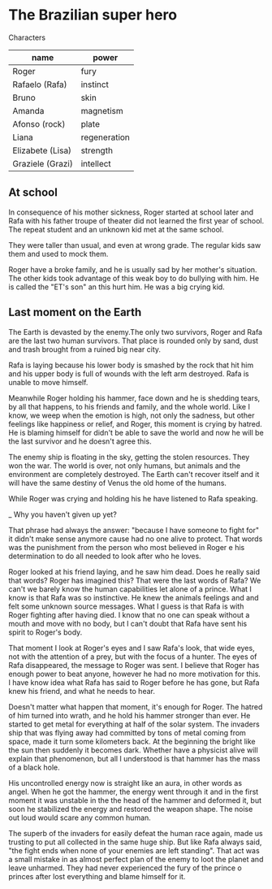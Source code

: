 # The Brazilian super hero

Characters

| name             | power        |
| ---------------- | ------------ |
| Roger            | fury         |
| Rafaelo (Rafa)   | instinct     |
| Bruno            | skin         |
| Amanda           | magnetism    |
| Afonso (rock)    | plate        |
| Liana            | regeneration |
| Elizabete (Lisa) | strength     |
| Graziele (Grazi) | intellect    |

## At school

In consequence of his mother sickness, Roger started at school later and Rafa with his father troupe of theater did not learned the first year of school. The repeat student and an unknown kid met at the same school.

They were taller than usual, and even at wrong grade. The regular kids saw them and used to mock them.

Roger have a broke family, and he is usually sad by her mother's situation. The other kids took advantage of this weak boy to do bullying with him. He is called the "ET's son" an this hurt him. He was a big crying kid.



## Last moment on the Earth

The Earth is devasted by the enemy.The only two survivors, Roger and Rafa are the last two human survivors. That place is rounded only by sand, dust and trash brought from a ruined big near city.

Rafa is laying because his lower body is smashed by the rock that hit him and his upper body is full of wounds with the left arm destroyed. Rafa is unable to move himself.

Meanwhile Roger holding his hammer, face down and he is shedding tears, by all that happens, to his friends and family, and the whole world. Like I know, we weep when the emotion is high, not only the sadness, but other feelings like happiness or relief, and Roger, this moment is crying by hatred. He is blaming himself for didn't be able to save the world
and now he will be the last survivor and he doesn't agree this.

The enemy ship is floating in the sky, getting the stolen resources. They won the war. The world is over, not only humans, but animals and the environment are completely destroyed. The Earth can't recover itself and it will have the same destiny of Venus the old home of the humans.

While Roger was crying and holding his he have listened to Rafa speaking.

_ Why you haven't given up yet?

That phrase had always the answer: "because I have someone to fight for" it didn't make sense anymore cause had no one alive to protect. That words was the punishment from the person who most believed in Roger e his determination to do all needed to look after who he loves.

Roger looked at his friend laying, and he saw him dead. Does he really said that words? Roger has imagined this? That were the last words of Rafa? We can't we barely know the human capabilities let alone of a prince. What I know is that Rafa was so instinctive. He knew the animals feelings and and felt some unknown source messages. What I guess is that Rafa is with Roger fighting after having died. I know that no one can speak without a mouth and move with no body, but I can't doubt that Rafa have sent his spirit to Roger's body.

That moment I look at Roger's eyes and I saw Rafa's look, that wide eyes, not with the attention of a prey, but with the focus of a hunter. The eyes of Rafa disappeared, the message to Roger was sent. I believe that Roger has enough power to beat anyone, however he had no more motivation for this. I have know idea what Rafa has said to Roger before he has gone, but Rafa knew his friend, and what he needs to hear.

Doesn't matter what happen that moment, it's enough for Roger. The hatred of him turned into wrath, and he hold his hammer stronger than ever. He started to get metal for everything at half of the solar system. The invaders ship that was flying away had committed by tons of metal coming from space, made it turn some kilometers back. At the beginning the bright like the sun then suddenly it becomes dark. Whether have a physicist alive will explain that phenomenon, but all I understood is that hammer has the mass of a black hole.

His uncontrolled energy now is straight like an aura, in other words as angel. When he got the hammer, the energy went through it and in the first moment it was unstable in the the head of the hammer and deformed it, but soon he stabilized the energy and restored the weapon shape. The noise out loud would scare any common human.

The superb of the invaders for easily defeat the human race again, made us trusting to put all collected in the same huge ship. But like Rafa always said, "the fight ends when none of your enemies are left standing". That act was a small mistake in as almost perfect plan of the enemy to loot the planet and leave unharmed. They had never experienced the fury of the prince o princes after lost everything and blame himself for it.
